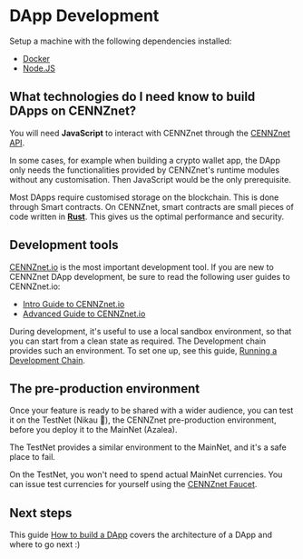 # DApp Development

Setup a machine with the following dependencies installed:
* [Docker](https://www.docker.com/)
* [Node.JS](https://nodejs.org/en/)

## What technologies do I need know to build DApps on CENNZnet?

You will need **JavaScript** to interact with CENNZnet through the [CENNZnet API](https://github.com/cennznet/api.js).

In some cases, for example when building a crypto wallet app, the DApp only needs the functionalities provided by CENNZnet's runtime modules without any customisation. Then JavaScript would be the only prerequisite.

Most DApps require customised storage on the blockchain. This is done through Smart contracts. On CENNZnet, smart contracts are small pieces of code written in [**Rust**](https://www.rust-lang.org/). This gives us the optimal performance and security.

## Development tools

[CENNZnet.io](https://cennznet.io/#/) is the most important development tool. If you are new to CENNZnet DApp development, be sure to read the following user guides to CENNZnet.io:
* [Intro Guide to CENNZnet.io](https://medium.com/centrality/using-cennznet-io-ac5a90f9a2cb)
* [Advanced Guide to CENNZnet.io](https://medium.com/centrality/advanced-guide-to-cennznet-io-33be90f26ff3)

During development, it's useful to use a local sandbox environment, so that you can start from a clean state as required. The Development chain provides such an environment. To set one up, see this guide,
[Running a Development Chain](Network-participating/Node-operating/Running-a-Dev-Chain).

## The pre-production environment

Once your feature is ready to be shared with a wider audience, you can test it on the TestNet (Nikau 🌴), the CENNZnet pre-production environment, before you deploy it to the MainNet (Azalea).

The TestNet provides a similar environment to the MainNet, and it's a safe place to fail. 

On the TestNet, you won't need to spend actual MainNet currencies. You can issue test currencies for yourself using the [CENNZnet Faucet](CENNZnet-infrastructures/CENNZnet-faucet).

## Next steps

This guide [How to build a DApp](Dapp-development/Guides/How-to-build-a-DApp) covers the architecture of a DApp and where to go next :)
